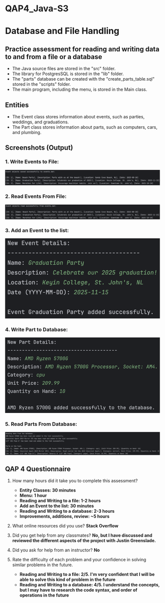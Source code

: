 # QAP4_Java-S3
# Database and File Handling

## Practice assessment for reading and writing data to and from a file or a database
- The Java source files are stored in the "src" folder.
- The library for PostgresSQL is stored in the "lib" folder.
- The "parts" database can be created with the "create_parts_table.sql" stored in the "scripts" folder.
- The main program, including the menu, is stored in the Main class.
## Entities
- The Event class stores information about events, such as parties, weddings, and graduations.
- The Part class stores information about parts, such as computers, cars, and plumbing.

## Screenshots (Output)
### 1. Write Events to File:
![Write Events to File](/screenshots/WriteEventsFile.png "Output of Write Events to File")
### 2. Read Events From File:
![Read Events from File](/screenshots/ReadEventsFile.png "Output of Read Events from File")
### 3. Add an Event to the list:
![Add an Event to the list](/screenshots/AddEventToList.png "Output of Add an Event to the list")
### 4. Write Part to Database:
![Write Part to Database](/screenshots/WritePartDatabase.png "Output of Write Part to Database")
### 5. Read Parts From Database:
![Read Parts from Database](/screenshots/ReadPartsDatabase.png "Output of Read Parts from Database")

## QAP 4 Questionnaire
    
1. How many hours did it take you to complete this assessment?
   - **Entity Classes: 30 minutes**
   * **Menu: 1 hour**
   * **Reading and Writing to a file: 1-2 hours**
   * **Add an Event to the list: 30 minutes**
   * **Reading and Writing to a database: 2-3 hours**
   + **Improvements, additions, review: ~5 hours**
    
2. What online resources did you use? **Stack Overflow**
3. Did you get help from any classmates? **No, but I have discussed and reviewed the different aspects of the project with Justin Greenslade.**
4. Did you ask for help from an instructor? **No**
5. Rate the difficulty of each problem and your confidence in solving similar problems in the future.
   - **Reading and Writing to a file: 2/5. I'm very confident that I will be able to solve this kind of problem in the future**
   + **Reading and Writing to a database: 4/5. I understand the concepts, but I may have to research the code syntax, and order of operations in the future**